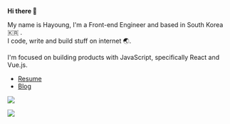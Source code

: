 <p>
  <b>Hi there 👋</b>
</p>
<p>My name is Hayoung, I'm a Front-end Engineer and based in South Korea 🇰🇷 .<br>
I code, write and build stuff on internet 🌏.</p>

<p>I'm focused on building products with JavaScript, specifically React and Vue.js.</p>

* [Resume](https://iamhayoung.notion.site/Hayoung-Gam-93c4a524d1a5483ca41896c84b8aa38f)
* [Blog](https://velog.io/@iamhayoung)

<p>
  <img src="https://hits.seeyoufarm.com/api/count/incr/badge.svg?url=https%3A%2F%2Fgithub.com%2Fiamhayoung%2F&count_bg=%23BB7E8C&title_bg=%23434343&icon=github.svg&icon_color=%23FFFFFF&title=HITS&edge_flat=false)](https://hits.seeyoufarm.com">
</p>

<p>
  <a href="https://github.com/anuraghazra/convoychat">
    <img align="center" src="https://github-readme-stats.vercel.app/api/top-langs/?username=iamhayoung&custom_title=My&nbsp;Language&nbsp;🖥&layout=compact&count_private=true&show_icons=true&title_color=24292E&text_color=24292E&bg_color=F5EDF0&icon_color=24292E&hide_border=true)](https://github.com/anuraghazra/github-readme-stats" />
  </a>
</p>
